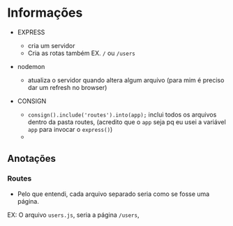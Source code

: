 # Informações

* EXPRESS
    * cria um servidor
    * Cria as rotas também EX. `/` ou `/users`


* nodemon
    * atualiza o servidor quando altera algum arquivo (para mim é preciso dar um refresh no browser)


* CONSIGN
    * `consign().include('routes').into(app);` inclui todos os arquivos dentro da pasta routes, (acredito que o `app` seja pq eu usei a variável `app` para invocar o `express()`)
    * 
    



## Anotações

### Routes

* Pelo que entendi, cada arquivo separado seria como se fosse uma página.

EX: O arquivo `users.js`, seria a página `/users`,
